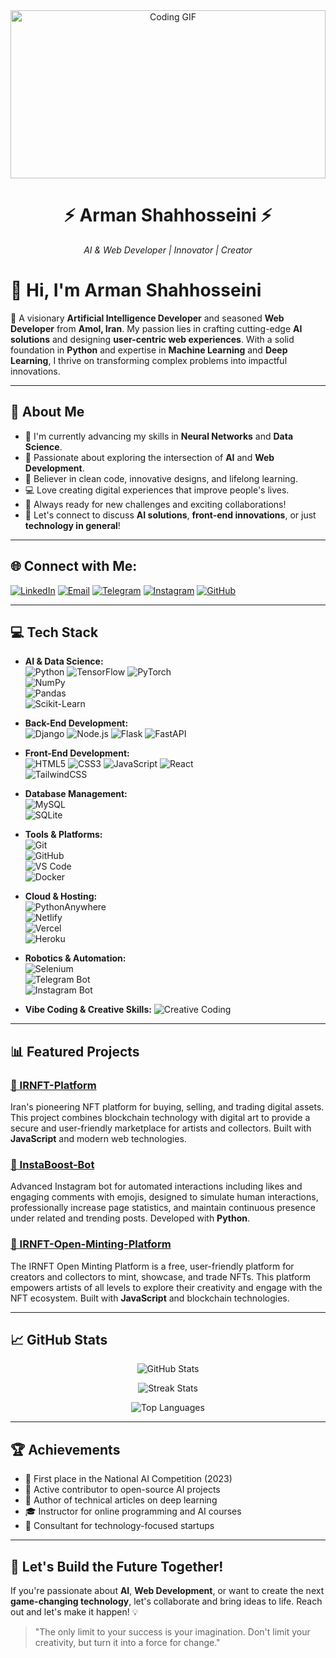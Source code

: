 <div align="center">
  <img src="https://media.giphy.com/media/RbDKaczqWovIugyJmW/giphy.gif" alt="Coding GIF" width=100% height="269" />
  <h1>⚡️ Arman Shahhosseini ⚡️</h1>
  <p><em>AI & Web Developer | Innovator | Creator</em></p>
</div>


# 👋 Hi, I'm **Arman Shahhosseini** 

🚀 A visionary **Artificial Intelligence Developer** and seasoned **Web Developer** from **Amol, Iran**. My passion lies in crafting cutting-edge **AI solutions** and designing **user-centric web experiences**. With a solid foundation in **Python** and expertise in **Machine Learning** and **Deep Learning**, I thrive on transforming complex problems into impactful innovations.

---

## 🌟 About Me

- 🔭 I'm currently advancing my skills in **Neural Networks** and **Data Science**.  
- 🌱 Passionate about exploring the intersection of **AI** and **Web Development**.  
- 🎯 Believer in clean code, innovative designs, and lifelong learning.  
- 💻 Love creating digital experiences that improve people's lives.
- 🌟 Always ready for new challenges and exciting collaborations!
- 💬 Let's connect to discuss **AI solutions**, **front-end innovations**, or just **technology in general**!  

---

## 🌐 Connect with Me:

[![LinkedIn](https://img.shields.io/badge/LinkedIn-%230077B5.svg?style=for-the-badge&logo=linkedin&logoColor=white)](https://www.linkedin.com/in/arman-shahhoseini-4447152a0) 
[![Email](https://img.shields.io/badge/Email-%23D14836.svg?style=for-the-badge&logo=gmail&logoColor=white)](mailto:shahhoseiniarman@gmail.com) 
[![Telegram](https://img.shields.io/badge/Telegram-%230077B5.svg?style=for-the-badge&logo=telegram&logoColor=white)](https://t.me/armnre)
[![Instagram](https://img.shields.io/badge/Instagram-%23E4405F.svg?style=for-the-badge&logo=instagram&logoColor=white)](https://instagram.com/arman.shahhoseini)
[![GitHub](https://img.shields.io/badge/GitHub-%23181717.svg?style=for-the-badge&logo=github&logoColor=white)](https://github.com/arman-shahhoseini)

---

## 💻 Tech Stack

- **AI & Data Science:**  
  ![Python](https://img.shields.io/badge/python-%233B73E1.svg?style=for-the-badge&logo=python&logoColor=white) 
  ![TensorFlow](https://img.shields.io/badge/tensorflow-%23FF6F00.svg?style=for-the-badge&logo=tensorflow&logoColor=white) 
  ![PyTorch](https://img.shields.io/badge/pytorch-%23EE4C2C.svg?style=for-the-badge&logo=pytorch&logoColor=white)  
  ![NumPy](https://img.shields.io/badge/numpy-%23013243.svg?style=for-the-badge&logo=numpy&logoColor=white)  
  ![Pandas](https://img.shields.io/badge/pandas-%23150458.svg?style=for-the-badge&logo=pandas&logoColor=white)  
  ![Scikit-Learn](https://img.shields.io/badge/scikit--learn-%23F7931E.svg?style=for-the-badge&logo=scikit-learn&logoColor=white)

- **Back-End Development:**  
  ![Django](https://img.shields.io/badge/django-%23092E20.svg?style=for-the-badge&logo=django&logoColor=white)
  ![Node.js](https://img.shields.io/badge/node.js-%23339933.svg?style=for-the-badge&logo=node.js&logoColor=white)
  ![Flask](https://img.shields.io/badge/flask-%23000.svg?style=for-the-badge&logo=flask&logoColor=white)
  ![FastAPI](https://img.shields.io/badge/FastAPI-%23009688.svg?style=for-the-badge&logo=fastapi&logoColor=white)

- **Front-End Development:**  
  ![HTML5](https://img.shields.io/badge/html5-%23E34F26.svg?style=for-the-badge&logo=html5&logoColor=white) 
  ![CSS3](https://img.shields.io/badge/css3-%231572B6.svg?style=for-the-badge&logo=css3&logoColor=white) 
  ![JavaScript](https://img.shields.io/badge/javascript-%23F7DF1E.svg?style=for-the-badge&logo=javascript&logoColor=black) 
  ![React](https://img.shields.io/badge/react-%2320232a.svg?style=for-the-badge&logo=react&logoColor=%2361DAFB)  
  ![TailwindCSS](https://img.shields.io/badge/tailwindcss-%2338B2D8.svg?style=for-the-badge&logo=tailwind-css&logoColor=white)

- **Database Management:**  
  ![MySQL](https://img.shields.io/badge/mysql-%234479A1.svg?style=for-the-badge&logo=mysql&logoColor=white)  
  ![SQLite](https://img.shields.io/badge/sqlite-%23074046.svg?style=for-the-badge&logo=sqlite&logoColor=white)  

- **Tools & Platforms:**  
  ![Git](https://img.shields.io/badge/git-%23F05032.svg?style=for-the-badge&logo=git&logoColor=white)  
  ![GitHub](https://img.shields.io/badge/github-%23181717.svg?style=for-the-badge&logo=github&logoColor=white)  
  ![VS Code](https://img.shields.io/badge/VS%20Code-%23007ACC.svg?style=for-the-badge&logo=visual-studio-code&logoColor=white)  
  ![Docker](https://img.shields.io/badge/docker-%232496ED.svg?style=for-the-badge&logo=docker&logoColor=white)

- **Cloud & Hosting:**  
  ![PythonAnywhere](https://img.shields.io/badge/pythonanywhere-%233B73E1.svg?style=for-the-badge&logo=python&logoColor=white)  
  ![Netlify](https://img.shields.io/badge/netlify-%2300C7B7.svg?style=for-the-badge&logo=netlify&logoColor=white)  
  ![Vercel](https://img.shields.io/badge/vercel-%23000000.svg?style=for-the-badge&logo=vercel&logoColor=white)  
  ![Heroku](https://img.shields.io/badge/heroku-%23430098.svg?style=for-the-badge&logo=heroku&logoColor=white)

- **Robotics & Automation:**  
  ![Selenium](https://img.shields.io/badge/selenium-%2343B02A.svg?style=for-the-badge&logo=selenium&logoColor=white)  
  ![Telegram Bot](https://img.shields.io/badge/Telegram%20Bot-%230077B5.svg?style=for-the-badge&logo=telegram&logoColor=white)  
  ![Instagram Bot](https://img.shields.io/badge/Instagram%20Bot-%23E4405F.svg?style=for-the-badge&logo=instagram&logoColor=white)

- **Vibe Coding & Creative Skills:**
  ![Creative Coding](https://img.shields.io/badge/Creative%20Coding-%23FF5A5F.svg?style=for-the-badge&logo=openprocessing&logoColor=white)

---

## 📊 Featured Projects

### [🎨 IRNFT-Platform](https://github.com/arman-shahhoseini/IRNFT-PLatform.git)  
Iran's pioneering NFT platform for buying, selling, and trading digital assets. This project combines blockchain technology with digital art to provide a secure and user-friendly marketplace for artists and collectors. Built with **JavaScript** and modern web technologies.

### [📱 InstaBoost-Bot](https://github.com/arman-shahhoseini/InstaBoost-Bot)  
Advanced Instagram bot for automated interactions including likes and engaging comments with emojis, designed to simulate human interactions, professionally increase page statistics, and maintain continuous presence under related and trending posts. Developed with **Python**.

### [🚀 IRNFT-Open-Minting-Platform](https://github.com/arman-shahhoseini/IRNFT-Open-Minting-Platform)  
The IRNFT Open Minting Platform is a free, user-friendly platform for creators and collectors to mint, showcase, and trade NFTs. This platform empowers artists of all levels to explore their creativity and engage with the NFT ecosystem. Built with **JavaScript** and blockchain technologies.

---

## 📈 GitHub Stats

<div align="center">
  
![GitHub Stats](https://github-readme-stats.vercel.app/api?username=arman-shahhoseini&show_icons=true&theme=radical&hide_border=false&include_all_commits=true&count_private=true)  

![Streak Stats](https://github-readme-streak-stats.herokuapp.com/?user=arman-shahhoseini&theme=radical&hide_border=false)  

![Top Languages](https://github-readme-stats.vercel.app/api/top-langs/?username=arman-shahhoseini&theme=radical&hide_border=false&layout=compact&langs_count=8)

</div>

---

## 🏆 Achievements

- 🥇 First place in the National AI Competition (2023)
- 🌟 Active contributor to open-source AI projects
- 📝 Author of technical articles on deep learning
- 🎓 Instructor for online programming and AI courses
- 💼 Consultant for technology-focused startups

---

## 🎯 Let's Build the Future Together!

If you're passionate about **AI**, **Web Development**, or want to create the next **game-changing technology**, let's collaborate and bring ideas to life. Reach out and let's make it happen! 💡

> "The only limit to your success is your imagination. Don't limit your creativity, but turn it into a force for change."
